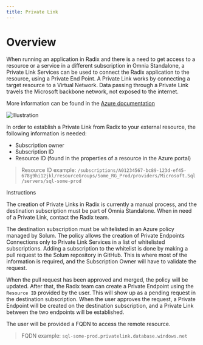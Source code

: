 ```yaml
---
title: Private Link
---
```


# Overview

When running an application in Radix and there is a need to get access to a resource or a service in a different subscription in Omnia Standalone, a Private Link Services can be used to connect the Radix application to the resource, using a Private End Point. A Private Link works by connecting a target resource to a Virtual Network. Data passing through a Private Link travels the Microsoft backbone network, not exposed to the internet. 

More information can be found in the [Azure documentation](https://learn.microsoft.com/en-us/azure/private-link/private-link-service-overview)

![Illustration](https://learn.microsoft.com/en-us/azure/private-link/media/private-link-service-overview/private-link-service-workflow-expanded.png#lightbox)

In order to establish a Private Link from Radix to your external resource, the following information is needed:

- Subscription owner
- Subscription ID
- Resource ID (found in the properties of a resource in the Azure portal)

> Resource ID example: `/subscriptions/A01234567-bc89-123d-ef45-678g9hi12jkl/resourceGroups/Some_RG_Prod/providers/Microsoft.Sql/servers/sql-some-prod`

Instructions

The creation of Private Links in Radix is currently a manual process, and the destination subscription must be part of Omnia Standalone. When in need of a Private Link, contact the Radix team.

The destination subscription must be whitelisted in an Azure policy managed by Solum. The policy allows the creation of Private Endpoints Connections only to Private Link Services in a list of whitelisted subscriptions.
Adding a subscription to the whitelist is done by making a pull request to the Solum repository in GitHub. This is where most of the information is required, and the Subscription Owner will have to validate the request.

When the pull request has been approved and merged, the policy will be updated. After that, the Radix team can create a Private Endpoint using the `Resource ID` provided by the user. This will show up as a pending request in the destination subscription. When the user approves the request, a Private Endpoint will be created on the destination subscription, and a Private Link between the two endpoints will be established.

The user will be provided a FQDN to access the remote resource.
>FQDN example: `sql-some-prod.privatelink.database.windows.net`
